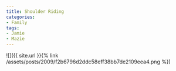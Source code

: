```yaml
---
title: Shoulder Riding
categories:
- Family
tags:
- Jamie
- Mazie
---
```


![]({{ site.url }}{% link /assets/posts/2009/f2b6796d2ddc58eff38bb7de2109eea4.png %})
